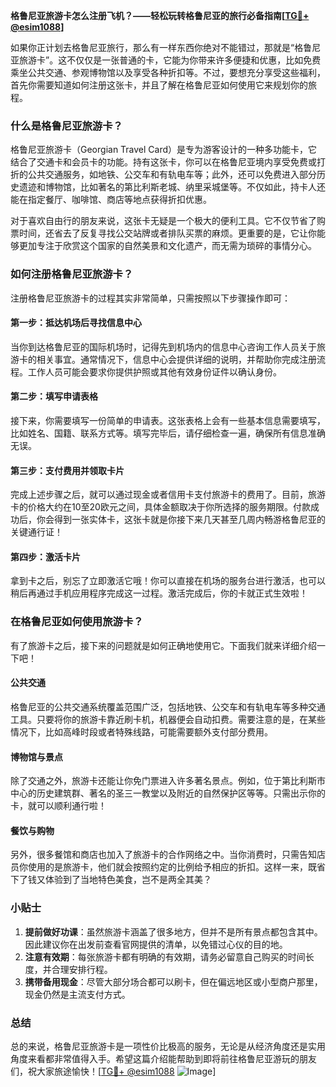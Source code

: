**格鲁尼亚旅游卡怎么注册飞机？——轻松玩转格鲁尼亚的旅行必备指南[[TG💪+ @esim1088](https://t.me/s/esim1088)]**

如果你正计划去格鲁尼亚旅行，那么有一样东西你绝对不能错过，那就是“格鲁尼亚旅游卡”。这不仅仅是一张普通的卡，它能为你带来许多便捷和优惠，比如免费乘坐公共交通、参观博物馆以及享受各种折扣等。不过，要想充分享受这些福利，首先你需要知道如何注册这张卡，并且了解在格鲁尼亚如何使用它来规划你的旅程。

### 什么是格鲁尼亚旅游卡？

格鲁尼亚旅游卡（Georgian Travel Card）是专为游客设计的一种多功能卡，它结合了交通卡和会员卡的功能。持有这张卡，你可以在格鲁尼亚境内享受免费或打折的公共交通服务，如地铁、公交车和有轨电车等；此外，还可以免费进入部分历史遗迹和博物馆，比如著名的第比利斯老城、纳里采城堡等。不仅如此，持卡人还能在指定餐厅、咖啡馆、商店等地点获得折扣优惠。

对于喜欢自由行的朋友来说，这张卡无疑是一个极大的便利工具。它不仅节省了购票时间，还省去了反复寻找公交站牌或者排队买票的麻烦。更重要的是，它让你能够更加专注于欣赏这个国家的自然美景和文化遗产，而无需为琐碎的事情分心。

### 如何注册格鲁尼亚旅游卡？

注册格鲁尼亚旅游卡的过程其实非常简单，只需按照以下步骤操作即可：

#### 第一步：抵达机场后寻找信息中心
当你到达格鲁尼亚的国际机场时，记得先到机场内的信息中心咨询工作人员关于旅游卡的相关事宜。通常情况下，信息中心会提供详细的说明，并帮助你完成注册流程。工作人员可能会要求你提供护照或其他有效身份证件以确认身份。

#### 第二步：填写申请表格
接下来，你需要填写一份简单的申请表。这张表格上会有一些基本信息需要填写，比如姓名、国籍、联系方式等。填写完毕后，请仔细检查一遍，确保所有信息准确无误。

#### 第三步：支付费用并领取卡片
完成上述步骤之后，就可以通过现金或者信用卡支付旅游卡的费用了。目前，旅游卡的价格大约在10至20欧元之间，具体金额取决于你所选择的服务期限。付款成功后，你会得到一张实体卡，这张卡就是你接下来几天甚至几周内畅游格鲁尼亚的关键通行证！

#### 第四步：激活卡片
拿到卡之后，别忘了立即激活它哦！你可以直接在机场的服务台进行激活，也可以稍后再通过手机应用程序完成这一过程。激活完成后，你的卡就正式生效啦！

### 在格鲁尼亚如何使用旅游卡？

有了旅游卡之后，接下来的问题就是如何正确地使用它。下面我们就来详细介绍一下吧！

#### 公共交通
格鲁尼亚的公共交通系统覆盖范围广泛，包括地铁、公交车和有轨电车等多种交通工具。只要将你的旅游卡靠近刷卡机，机器便会自动扣费。需要注意的是，在某些情况下，比如高峰时段或者特殊线路，可能需要额外支付部分费用。

#### 博物馆与景点
除了交通之外，旅游卡还能让你免门票进入许多著名景点。例如，位于第比利斯市中心的历史建筑群、著名的圣三一教堂以及附近的自然保护区等等。只需出示你的卡，就可以顺利通行啦！

#### 餐饮与购物
另外，很多餐馆和商店也加入了旅游卡的合作网络之中。当你消费时，只需告知店员你使用的是旅游卡，他们就会按照约定的比例给予相应的折扣。这样一来，既省下了钱又体验到了当地特色美食，岂不是两全其美？

### 小贴士

1. **提前做好功课**：虽然旅游卡涵盖了很多地方，但并不是所有景点都包含其中。因此建议你在出发前查看官网提供的清单，以免错过心仪的目的地。
2. **注意有效期**：每张旅游卡都有明确的有效期，请务必留意自己购买的时间长度，并合理安排行程。
3. **携带备用现金**：尽管大部分场合都可以刷卡，但在偏远地区或小型商户那里，现金仍然是主流支付方式。

### 总结

总的来说，格鲁尼亚旅游卡是一项性价比极高的服务，无论是从经济角度还是实用角度来看都非常值得入手。希望这篇介绍能帮助到即将前往格鲁尼亚游玩的朋友们，祝大家旅途愉快！[[TG💪+ @esim1088](https://t.me/s/esim1088) ![Image](https://i.postimg.cc/4NQfJmqS/Snipaste-2025-05-13-00-14-12.png)]
